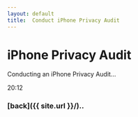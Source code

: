 ```yaml
---
layout: default
title:  Conduct iPhone Privacy Audit
---
```


# iPhone Privacy Audit

Conducting an iPhone Privacy Audit...

20:12


### [back]({{ site.url }}/)..
